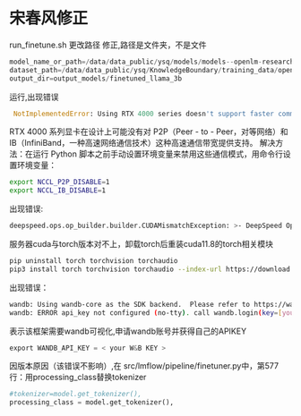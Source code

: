 # 宋春风修正
run_finetune.sh 更改路径
修正,路径是文件夹，不是文件
```python
model_name_or_path=/data/data_public/ysq/models/models--openlm-research--open_llama_3b/snapshots/141067009124b9c0aea62c76b3eb952174864057
dataset_path=/data/data_public/ysq/KnowledgeBoundary/training_data/open_llama_3b
output_dir=output_models/finetuned_llama_3b 
```
运行,出现错误
```python
 NotImplementedError: Using RTX 4000 series doesn't support faster communication broadband via P2P or IB. Please set `NCCL_P2P_DISABLE="1"` and `NCCL_IB_DISABLE="1" or use `accelerate launch` which will do this automatically.
```
RTX 4000 系列显卡在设计上可能没有对 P2P（Peer - to - Peer，对等网络）和 IB（InfiniBand，一种高速网络通信技术）这种高速通信带宽提供支持。
解决方法：在运行 Python 脚本之前手动设置环境变量来禁用这些通信模式，用命令行设置环境变量：
```bash
export NCCL_P2P_DISABLE=1
export NCCL_IB_DISABLE=1
```
出现错误:
```bash
deepspeed.ops.op_builder.builder.CUDAMismatchException: >- DeepSpeed Op Builder: Installed CUDA version 11.8 does not match the version torch was compiled with 12.4, unable to compile cuda/cpp extensions without a matching cuda version.
```
服务器cuda与torch版本对不上，卸载torch后重装cuda11.8的torch相关模块
```bash
pip uninstall torch torchvision torchaudio
pip3 install torch torchvision torchaudio --index-url https://download.pytorch.org/whl/cu118
```
出现错误：
```bash
wandb: Using wandb-core as the SDK backend.  Please refer to https://wandb.me/wandb-core for more information.
wandb: ERROR api_key not configured (no-tty). call wandb.login(key=[your_api_key])
```
表示该框架需要wandb可视化,申请wandb账号并获得自己的APIKEY
```python
export WANDB_API_KEY = < your W&B KEY >
```

因版本原因（该错误不影响）,在 src/lmflow/pipeline/finetuner.py中，第577行：用processing_class替换tokenizer
```python
#tokenizer=model.get_tokenizer(),
processing_class = model.get_tokenizer(),
```

